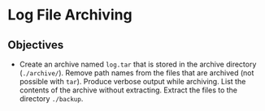 # Log File Archiving
## Objectives
* Create an archive named `log.tar` that is stored in the archive directory (`./archive/`).
Remove path names from the files that are archived (not possible with `tar`).
Produce verbose output while archiving.
List the contents of the archive without extracting.
Extract the files to the directory `./backup`.
